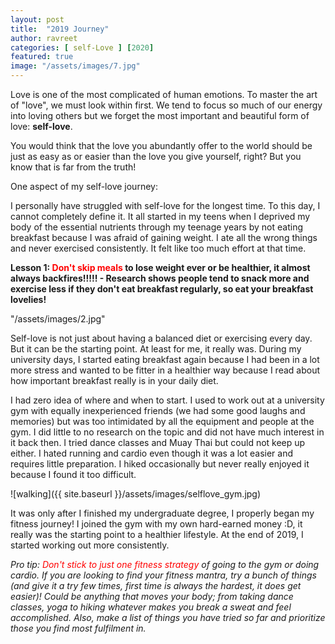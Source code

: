 ```yaml
---
layout: post
title:  "2019 Journey"
author: ravreet
categories: [ self-Love ] [2020]
featured: true
image: "/assets/images/7.jpg"
---
```


 Love is one of the most complicated of human emotions. To master the art of "love", we must look within first.  We tend to focus so much of our energy into loving others but we forget the most important and beautiful form of love: **self-love**. 
 
 You would think that the love you abundantly offer to the world should be just as easy as or easier than the love you give yourself, right? But you know that is far from the truth! 

One aspect of my self-love journey: 

I personally have struggled with self-love for the longest time. To this day, I cannot completely define it. It all started in my teens when I deprived my body of the essential nutrients through my teenage years by not eating breakfast because I was afraid of gaining weight. I ate all the wrong things and never exercised consistently. It felt like too much effort at that time. 

**Lesson 1: <font color="red">Don't skip meals</font> to lose weight ever or be healthier, it almost always backfires!!!!! - Research shows people tend to snack more and exercise less if they don't eat breakfast regularly, so eat your breakfast lovelies!**

"/assets/images/2.jpg"

Self-love is not just about having a balanced diet or exercising every day. But it can be the starting point. At least for me, it really was. During my university days, I started eating breakfast again because I had been in a lot more stress and wanted to be fitter in a healthier way because I read about how important breakfast really is in your daily diet. 

I had zero idea of where and when to start. I used to work out at a university gym with equally inexperienced friends (we had some good laughs and memories) but was too intimidated by all the equipment and people at the gym. I did little to no research on the topic and did not have much interest in it back then. I tried dance classes and Muay Thai but could not keep up either. I hated running and cardio even though it was a lot easier and requires little preparation. I hiked occasionally but never really enjoyed it because I found it too difficult.

![walking]({{ site.baseurl }}/assets/images/selflove_gym.jpg)

It was only after I finished my undergraduate degree, I properly began my fitness journey! I joined the gym with my own hard-earned money :D, it really was the starting point to a healthier lifestyle. At the end of 2019, I started working out more consistently. 


*Pro tip: <font color="red">Don't stick to just one fitness strategy</font> of going to the gym or doing cardio. If you are looking to find your fitness mantra, try a bunch of things (and give it a try few times, first time is always the hardest, it does get easier)! Could be anything that moves your body; from taking dance classes, yoga to hiking whatever makes you break a sweat and feel accomplished. Also, make a list of things you have tried so far and prioritize those you find most fulfilment in.*


